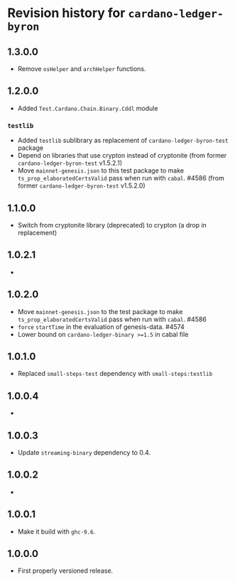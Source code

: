 # Revision history for `cardano-ledger-byron`

## 1.3.0.0

* Remove `osHelper` and `archHelper` functions.

## 1.2.0.0

* Added `Test.Cardano.Chain.Binary.Cddl` module

### `testlib`

* Added `testlib` sublibrary as replacement of `cardano-ledger-byron-test` package
* Depend on libraries that use crypton instead of cryptonite (from former `cardano-ledger-byron-test` v1.5.2.1)
* Move `mainnet-genesis.json` to this test package to make `ts_prop_elaboratedCertsValid` pass when run with `cabal`. #4586 (from former `cardano-ledger-byron-test` v1.5.2.0)

## 1.1.0.0

* Switch from cryptonite library (deprecated) to crypton (a drop in replacement)

## 1.0.2.1

*

## 1.0.2.0

* Move `mainnet-genesis.json` to the test package to make `ts_prop_elaboratedCertsValid` pass when run with `cabal`. #4586
* `force` `startTime` in the evaluation of genesis-data. #4574
* Lower bound on `cardano-ledger-binary >=1.5` in cabal file

## 1.0.1.0

* Replaced `small-steps-test` dependency with `small-steps:testlib`

## 1.0.0.4

*

## 1.0.0.3

* Update `streaming-binary` dependency to 0.4.

## 1.0.0.2

*

## 1.0.0.1

* Make it build with `ghc-9.6`.

## 1.0.0.0

* First properly versioned release.
